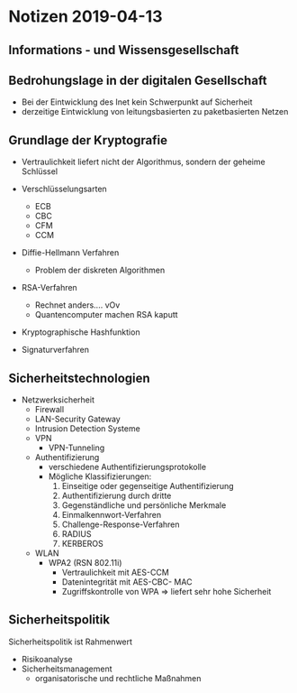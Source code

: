 # Notizen 2019-04-13

## Informations - und Wissensgesellschaft

	




## Bedrohungslage in der digitalen Gesellschaft

* Bei der Eintwicklung des Inet kein Schwerpunkt auf Sicherheit
* derzeitige Eintwicklung von leitungsbasierten zu paketbasierten Netzen





## Grundlage der Kryptografie

* Vertraulichkeit liefert nicht der Algorithmus, sondern der geheime Schlüssel
* Verschlüsselungsarten
	* ECB
	* CBC 
	* CFM
	* CCM 
* Diffie-Hellmann Verfahren 
	* Problem der diskreten Algorithmen
* RSA-Verfahren
	* Rechnet anders.... vOv 	  
	* Quantencomputer machen RSA kaputt

* Kryptographische Hashfunktion

* Signaturverfahren



## Sicherheitstechnologien

* Netzwerksicherheit
	* Firewall
	* LAN-Security Gateway
	* Intrusion Detection Systeme
	* VPN
		* VPN-Tunneling
	* Authentifizierung
		* verschiedene Authentifizierungsprotokolle
		* Mögliche Klassifizierungen:
			1. Einseitige oder gegenseitige Authentifizierung
			1. Authentifizierung durch dritte
			1. Gegenständliche und persönliche Merkmale
			1. Einmalkennwort-Verfahren
			1. Challenge-Response-Verfahren
			1. RADIUS
			1. KERBEROS
	* WLAN
		*	WPA2 (RSN 802.11i)
			* Vertraulichkeit mit AES-CCM
			* Datenintegrität mit AES-CBC- MAC
			* Zugriffskontrolle von WPA
			 => liefert sehr hohe Sicherheit


## Sicherheitspolitik

Sicherheitspolitik ist Rahmenwert
* Risikoanalyse
* Sicherheitsmanagement
	* organisatorische und rechtliche Maßnahmen




